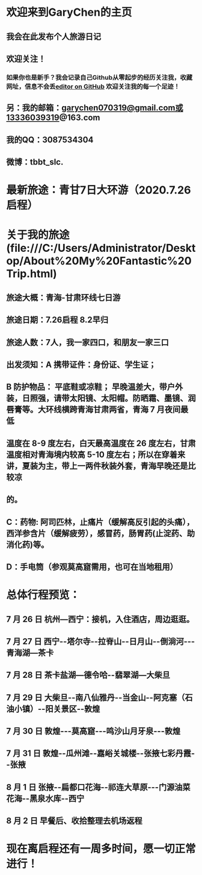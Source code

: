 # 欢迎来到GaryChen的主页
##  我会在此发布个人旅游日记
##  欢迎关注！
### 如果你也是新手？我会记录自己Github从零起步的经历关注我，收藏网址，信息不会丢[editor on GitHub](https://github.com/GaryChen-jw/Diary-Daily/edit/master/index.md) 欢迎关注我的每一个足迹！

## 另：我的邮箱：garychen070319@gmail.com或13336039319@163.com
##     我的QQ：3087534304   
##     微博：tbbt_slc.


# 最新旅途：青甘7日大环游（2020.7.26 启程）

# 关于我的旅途(file:///C:/Users/Administrator/Desktop/About%20My%20Fantastic%20Trip.html)

## 旅途大概：青海-甘肃环线七日游
## 旅途日期：7.26启程 8.2早归
## 旅途人数：7人，我一家四口，和朋友一家三口
## 出发须知：A 携带证件：身份证、学生证；
##          B 防护物品： 平底鞋或凉鞋； 早晚温差大，带户外装，日照强，请带太阳镜、太阳帽。防晒霜、墨镜、润唇膏等。大环线横跨青海甘肃两省，青海 7 月夜间最低
##            温度在 8-9 度左右，白天最高温度在 26 度左右，甘肃温度相对青海境内较高 5-10 度左右；所以在穿着来讲，夏装为主，带上一两件秋装外套，青海早晚还是比较凉
##            的。
##          C：药物: 阿司匹林，止痛片（缓解高反引起的头痛），西洋参含片（缓解疲劳），感冒药，肠胃药(止淀药、助消化药)等。
##          D：手电筒（参观莫高窟需用，也可在当地租用）

# 总体行程预览：

## 7 月 26 日 杭州—西宁：接机，入住酒店，周边逛逛。
## 7 月 27 日 西宁--塔尔寺--拉脊山--日月山--倒淌河---青海湖—茶卡
## 7 月 28 日 茶卡盐湖—德令哈--翡翠湖—大柴旦
## 7 月 29 日 大柴旦--南八仙雅丹--当金山--阿克塞（石油小镇）--阳关景区--敦煌
## 7 月 30 日 敦煌---莫高窟---鸣沙山月牙泉---敦煌
## 7 月 31 日 敦煌--瓜州滩--嘉峪关城楼--张掖七彩丹霞--张掖
## 8 月 1 日 张掖--扁都口花海--祁连大草原---门源油菜花海--黑泉水库--西宁
## 8 月 2 日 早餐后、收拾整理去机场返程


# 现在离启程还有一周多时间，愿一切正常进行！
